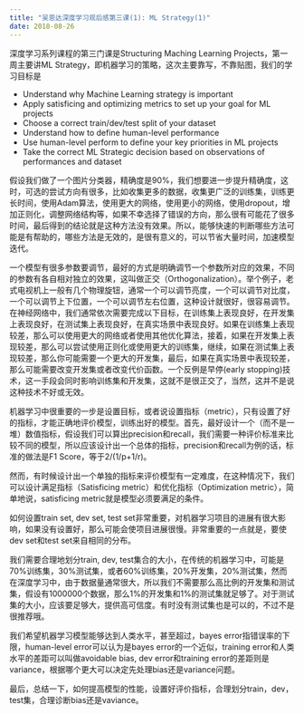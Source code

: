 ```yaml
---
title: "吴恩达深度学习观后感第三课(1): ML Strategy(1)"
date: 2018-08-26
---
```


深度学习系列课程的第三门课是Structuring Maching Learning Projects，第一周主要讲ML Strategy，即机器学习的策略，这次主要靠写，不靠贴图，我们的学习目标是

- Understand why Machine Learning strategy is important
- Apply satisficing and optimizing metrics to set up your goal for ML projects
- Choose a correct train/dev/test split of your dataset
- Understand how to define human-level performance
- Use human-level perform to define your key priorities in ML projects
- Take the correct ML Strategic decision based on observations of performances and dataset

假设我们做了一个图片分类器，精确度是90%，我们想要进一步提升精确度，这时，可选的尝试方向有很多，比如收集更多的数据，收集更广泛的训练集，训练更长时间，使用Adam算法，使用更大的网络，使用更小的网络，使用dropout，增加正则化，调整网络结构等，如果不幸选择了错误的方向，那么很有可能花了很多时间，最后得到的结论就是这种方法没有效果。所以，能够快速的判断哪些方法可能是有帮助的，哪些方法是无效的，是很有意义的，可以节省大量时间，加速模型迭代。

一个模型有很多参数要调节，最好的方式是明确调节一个参数所对应的效果，不同的参数有各自相对独立的效果，这叫做正交（Orthogonalization）。举个例子，老式电视机上一般有几个物理旋钮，通常一个可以调节亮度，一个可以调节对比度，一个可以调节上下位置，一个可以调节左右位置，这种设计就很好，很容易调节。在神经网络中，我们通常依次需要完成以下目标，在训练集上表现良好，在开发集上表现良好，在测试集上表现良好，在真实场景中表现良好。如果在训练集上表现较差，那么可以使用更大的网络或者使用其他优化算法，接着，如果在开发集上表现较差，那么可以尝试使用正则化或使用更大的训练集，继续，如果在测试集上表现较差，那么你可能需要一个更大的开发集，最后，如果在真实场景中表现较差，那么可能需要改变开发集或者改变代价函数。一个反例是早停(early stopping)技术，这一手段会同时影响训练集和开发集，这就不是很正交了，当然，这并不是说这种技术不好或无效。

机器学习中很重要的一步是设置目标，或者说设置指标（metric），只有设置了好的指标，才能正确地评价模型，训练出好的模型。首先，最好设计一个（而不是一堆）数值指标，假设我们可以算出precision和recall，我们需要一种评价标准来比较不同的模型，所以应该设计出一个总体的指标，precision和recall为例的话，标准的做法是F1 Score，等于2/(1/p+1/r)。

然而，有时候设计出一个单独的指标来评价模型有一定难度，在这种情况下，我们可以设计满足指标（Satisficing metric）和优化指标（Optimization metric），简单地说，satisficing metric就是模型必须要满足的条件。

如何设置train set, dev set, test set非常重要，对机器学习项目的进展有很大影响，如果没有设置好，那么可能会使项目进展很慢。非常重要的一点就是，要使dev set和test set来自相同的分布。

我们需要合理地划分train, dev, test集合的大小，在传统的机器学习中，可能是70%训练集，30%测试集，或者60%训练集，20%开发集，20%测试集，然而在深度学习中，由于数据量通常很大，所以我们不需要那么高比例的开发集和测试集，假设有1000000个数据，那么1%的开发集和1%的测试集就足够了。对于测试集的大小，应该要足够大，提供高可信度。有时没有测试集也是可以的，不过不是很推荐哦。

我们希望机器学习模型能够达到人类水平，甚至超过，bayes error指错误率的下限，human-level error可以认为是bayes error的一个近似，training error和人类水平的差距可以叫做avoidable bias, dev error和training error的差距则是variance，根据哪个更大可以决定先处理bias还是variance问题。

最后，总结一下，如何提高模型的性能，设置好评价指标，合理划分train，dev，test集，合理诊断bias还是vaviance。

